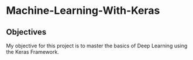 # Machine-Learning-With-Keras

## Objectives

My objective for this project is to master the basics of Deep Learning using the Keras Framework.
